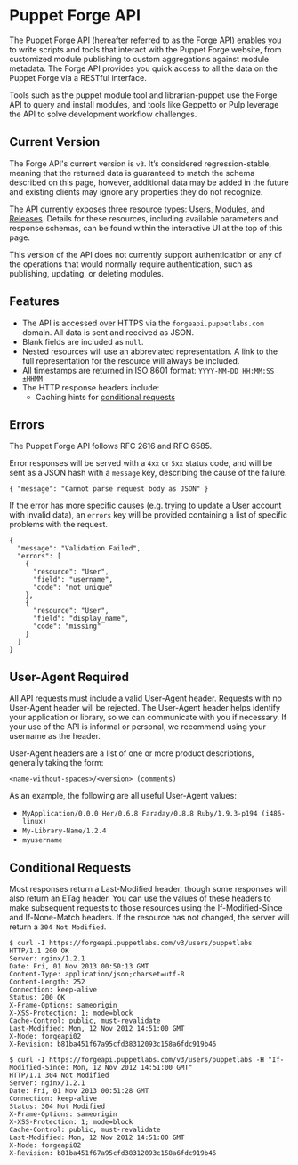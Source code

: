 Puppet Forge API
================
The Puppet Forge API (hereafter referred to as the Forge API) enables you to write scripts and tools that interact with the Puppet Forge website, from customized module publishing to custom aggregations against module metadata. The Forge API provides you quick access to all the data on the Puppet Forge via a RESTful interface.

Tools such as the puppet module tool and librarian-puppet use the Forge API to query and install modules, and tools like Geppetto or Pulp leverage the API to solve development workflow challenges.


Current Version
---------------
The Forge API's current version is `v3`. It’s considered regression-stable, meaning that the returned data is guaranteed to match the schema described on this page, however, additional data may be added in the future and existing clients may ignore any properties they do not recognize.

The API currently exposes three resource types: [Users](#!/user), [Modules](#!/module), and [Releases](#!/release). Details for these resources, including available parameters and response schemas, can be found within the interactive UI at the top of this page.

This version of the API does not currently support authentication or any of the operations that would normally require authentication, such as publishing, updating, or deleting modules.


Features
--------
* The API is accessed over HTTPS via the `forgeapi.puppetlabs.com` domain. All data is sent and received as JSON.
* Blank fields are included as `null`.
* Nested resources will use an abbreviated representation. A link to the full representation for the resource will always be included.
* All timestamps are returned in ISO 8601 format: ```YYYY-MM-DD HH:MM:SS ±HHMM```
* The HTTP response headers include:
	* Caching hints for [conditional requests](#conditional-requests)


Errors
------
The Puppet Forge API follows RFC 2616 and RFC 6585.

Error responses will be served with a `4xx` or `5xx` status code, and will be sent as a JSON hash with a `message` key, describing the cause of the failure.

	{ "message": "Cannot parse request body as JSON" }

If the error has more specific causes (e.g. trying to update a User account with invalid data), an `errors` key will be provided containing a list of specific problems with the request.

	{
	  "message": "Validation Failed",
	  "errors": [
	    {
	      "resource": "User",
	      "field": "username",
	      "code": "not_unique"
	    },
	    {
	      "resource": "User",
	      "field": "display_name",
	      "code": "missing"
	    }
	  ]
	}


User-Agent Required
-------------------
All API requests must include a valid User-Agent header. Requests with no User-Agent header will be rejected. The User-Agent header helps identify your application or library, so we can communicate with you if necessary. If your use of the API is informal or personal, we recommend using your username as the header.

User-Agent headers are a list of one or more product descriptions, generally taking the form:

	<name-without-spaces>/<version> (comments)

As an example, the following are all useful User-Agent values:

*	`MyApplication/0.0.0 Her/0.6.8 Faraday/0.8.8 Ruby/1.9.3-p194 (i486-linux)`
*	`My-Library-Name/1.2.4`
*	`myusername`


Conditional Requests
--------------------
Most responses return a Last-Modified header, though some responses will also return an ETag header. You can use the values of these headers to make subsequent requests to those resources using the If-Modified-Since and If-None-Match headers. If the resource has not changed, the server will return a `304 Not Modified`.

	$ curl -I https://forgeapi.puppetlabs.com/v3/users/puppetlabs
	HTTP/1.1 200 OK
	Server: nginx/1.2.1
	Date: Fri, 01 Nov 2013 00:50:13 GMT
	Content-Type: application/json;charset=utf-8
	Content-Length: 252
	Connection: keep-alive
	Status: 200 OK
	X-Frame-Options: sameorigin
	X-XSS-Protection: 1; mode=block
	Cache-Control: public, must-revalidate
	Last-Modified: Mon, 12 Nov 2012 14:51:00 GMT
	X-Node: forgeapi02
	X-Revision: b81ba451f67a95cfd38312093c158a6fdc919b46

	$ curl -I https://forgeapi.puppetlabs.com/v3/users/puppetlabs -H "If-Modified-Since: Mon, 12 Nov 2012 14:51:00 GMT"
	HTTP/1.1 304 Not Modified
	Server: nginx/1.2.1
	Date: Fri, 01 Nov 2013 00:51:28 GMT
	Connection: keep-alive
	Status: 304 Not Modified
	X-Frame-Options: sameorigin
	X-XSS-Protection: 1; mode=block
	Cache-Control: public, must-revalidate
	Last-Modified: Mon, 12 Nov 2012 14:51:00 GMT
	X-Node: forgeapi02
	X-Revision: b81ba451f67a95cfd38312093c158a6fdc919b46

